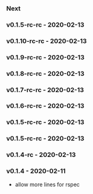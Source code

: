### Next
### v0.1.5-rc-rc - 2020-02-13
### v0.1.10-rc-rc - 2020-02-13
### v0.1.9-rc-rc - 2020-02-13
### v0.1.8-rc-rc - 2020-02-13
### v0.1.7-rc-rc - 2020-02-13
### v0.1.6-rc-rc - 2020-02-13
### v0.1.5-rc-rc - 2020-02-13
### v0.1.5-rc-rc - 2020-02-13
### v0.1.4-rc - 2020-02-13

### v0.1.4 - 2020-02-11
- allow more lines for rspec
